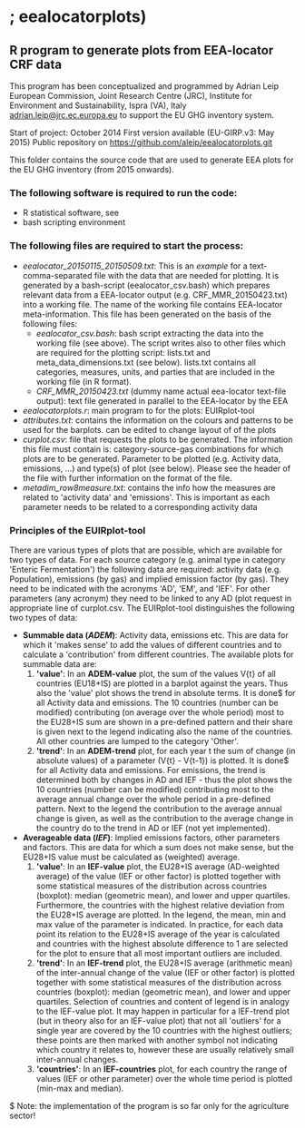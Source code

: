 # 	; eealocatorplots)
## R program to generate plots from EEA-locator CRF data

This program has been conceptualized and programmed by Adrian Leip
European Commission, Joint Research Centre (JRC), Institute for Environment and Sustainability, Ispra (VA), Italy
adrian.leip@jrc.ec.europa.eu
to support the EU GHG inventory system.

Start of project: October 2014
First version available (EU-GIRP.v3: May 2015)
Public repository on https://github.com/aleip/eealocatorplots.git


This folder contains the source code that are used to generate EEA plots for the EU GHG inventory (from 2015 onwards).

### The following software is required to run the code:
- R statistical software, see 
- bash scripting environment

### The following files are required to start the process:
- *eealocator_20150115_20150509.txt*: This is an *example* for a text-comma-separated file with the data that are needed for plotting. It is generated by a bash-script (eealocator_csv.bash) which prepares relevant data from a EEA-locator output (e.g. CRF_MMR_20150423.txt) into a working file. The name of the working file contains EEA-locator meta-information. This file has been generated on the basis of the following files:
   * *eealocator_csv.bash*: bash script extracting the data into the working file (see above). The script writes also to other files which are required for the plotting script: lists.txt and meta_data_dimensions.txt (see below). lists.txt contains all categories, measures, units, and parties that are included in the working file (in R format). 
   * *CRF_MMR_20150423.txt* (dummy name actual eea-locator text-file output): text file generated in parallel to the EEA-locator by the EEA
- *eealocatorplots.r*: main program to for the plots: EUIRplot-tool
- *attributes.txt*: contains the information on the colours and patterns to be used for the barplots. can be edited to change layout of of the plots
- *curplot.csv*: file that requests the plots to be generated. The information this file must contain is: category-source-gas combinations for which plots are to be generated. Parameter to be plotted (e.g. Activity data, emissions, ...) and type(s) of plot (see below). Please see the header of the file with further information on the format of the file.
- *metadim_row8measure.txt*: contains the info how the measures are related to 'activity data' and 'emissions'. This is important as each parameter needs to be related to a corresponding activity data

### Principles of the EUIRplot-tool
There are various types of plots that are possible, which are available for two types of data.
For each source category (e.g. animal type in category 'Enteric Fermentation') the following data are required: activity data (e.g. Population), emissions (by gas) and implied emission factor (by gas). They need to be indicated with the acronyms 'AD', 'EM', and 'IEF'. For other parameters (any acronym) they need to be linked to any AD (plot request in appropriate line of curplot.csv.
The EUIRplot-tool distinguishes the following two types of data:
- **Summable data (*ADEM*)**: Activity data, emissions etc. This are data for which it 'makes sense' to add the values of different countries and to calculate a 'contribution' from different countries. The available plots for summable data are:
  1. **'value'**: In an **ADEM-value** plot, the sum of the values V{t} of all countries (EU18+IS) are plotted in a barplot against the years. Thus also the 'value' plot shows the trend in absolute terms. It is done$ for all Activity data and emissions. The 10 countries (number can be modified) contributing (on average over the whole period) most to the EU28+IS sum are shown in a pre-defined pattern and their share is given next to the legend indicating also the name of the countries. All other countries are lumped to the category 'Other'.
  2. **'trend'**: In an **ADEM-trend** plot, for each year t the sum of change (in absolute values) of a parameter (V{t} - V{t-1}) is plotted. It is done$ for all Activity data and emissions. For emissions, the trend is determined both by changes in AD and IEF - thus the plot shows the 10 countries (number can be modified) contributing most to the average annual change over the whole period in a pre-defined pattern. Next to the legend the contribution to the average annual change is given, as well as the contribution to the average change in the country do to the trend in AD or IEF (not yet implemented).
- **Averageable data (*IEF*)**: Implied emissions factors, other parameters and factors. This are data for which a sum does not make sense, but the EU28+IS value must be calculated as (weighted) average. 
  1. **'value'**: In an **IEF-value** plot, the EU28+IS average (AD-weighted average) of the value (IEF or other factor) is plotted together with some statistical measures of the distribution across countries (boxplot): median (geometric mean), and lower and upper quartiles. Furthermore, the countries with the highest relative deviation from the EU28+IS average are plotted. In the legend, the mean, min and max value of the parameter is indicated. In practice, for each data point its relation to the EU28+IS average of the year is calculated and countries with the highest absolute difference to 1 are selected for the plot to ensure that all most important outliers are included.
  2. **'trend'**: In an **IEF-trend** plot, the EU28+IS average (arithmetic mean) of the inter-annual change of the value (IEF or other factor) is plotted together with some statistical measures of the distribution across countries (boxplot): median (geometric mean), and lower and upper quartiles. Selection of countries and content of legend is in analogy to the IEF-value plot. It may happen in particular for a IEF-trend plot (but in theory also for an IEF-value plot) that not all 'outliers' for a single year are covered by the 10 countries with the highest outliers; these points are then marked with another symbol not indicating which country it relates to, however these are usually relatively small inter-annual changes.
  3. **'countries'**: In an **IEF-countries** plot, for each country the range of values (IEF or other parameter) over the whole time period is plotted (min-max and median). 

$ Note: the implementation of the program is so far only for the agriculture sector!